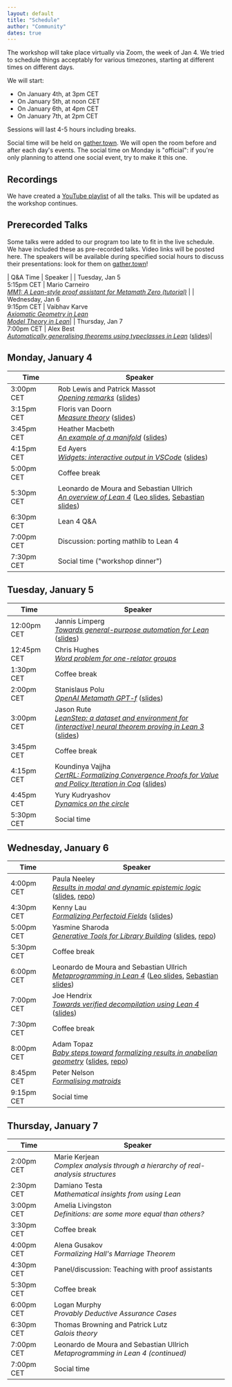 ```yaml
---
layout: default
title: "Schedule"
author: "Community"
dates: true
---
```


The workshop will take place virtually via Zoom, the week of Jan 4.
We tried to schedule things acceptably for various timezones,
starting at different times on different days.

We will start:
* On January 4th, at <time datetime="2021-01-04T15:00+01:00">3pm CET</time>
* On January 5th, at <time datetime="2021-01-05T12:00+01:00">noon CET</time>
* On January 6th, at <time datetime="2021-01-06T16:00+01:00">4pm CET</time>
* On January 7th, at <time datetime="2021-01-07T14:00+01:00">2pm CET</time>

Sessions will last 4-5 hours including breaks.

Social time will be held on [gather.town](https://www.gather.town/).
We will open the room before and after each day's events.
The social time on Monday is "official":
if you're only planning to attend one social event, try to make it this one.

## Recordings

We have created a [YouTube playlist](https://www.youtube.com/playlist?list=PLlF-CfQhukNnO8z3TcFcoKozif9gbl7Yt) of all the talks.
This will be updated as the workshop continues.

## Prerecorded Talks

Some talks were added to our program too late to fit in the live schedule.
We have included these as pre-recorded talks. Video links will be posted here.
The speakers will be available during specified social hours to discuss their presentations:
look for them on [gather.town](https://www.gather.town/)!

| Q&A Time | Speaker |
| Tuesday, Jan 5<br><time datetime="2021-01-04T17:15+01:00">5:15pm CET</time> | Mario Carneiro<br>[*MM1: A Lean-style proof assistant for Metamath Zero (tutorial)*](https://www.youtube.com/watch?v=A7WfrW7-ifw) |
| Wednesday, Jan 6<br><time datetime="2021-01-04T21:15+01:00">9:15pm CET</time> | Vaibhav Karve<br>[*Axiomatic Geometry in Lean*](https://urldefense.com/v3/__https://illinois.zoom.us/rec/share/jDJ7NN1M5KU826TrUZSAynyXBRHRZ4tfUcjiZZQqQZhmkbuepE7XimOvckeZO6XU.H2eGmuRP6eUYLPfl__;!!DZ3fjg!qRj5i-raLqEsJne1TJPdG6uyRTiAmt4R4OBBhd2xt5tRm0TghBID3eV4BsVuT1OdqW4$)<br>[*Model Theory in Lean*](https://urldefense.com/v3/__https://illinois.zoom.us/rec/share/lv5AsKiwvDAoc7lquK2VV5TeoLCXSuUAMuAjDT07AdXKxyVl86sfO8MyBy6p7J7W.BZwOHSWaOZv4-qRt__;!!DZ3fjg!opj1KMLHo6ootkeRN95HnxZcEx8DVxS4g64BOMiJuXgeiIDib6wYEgmrysOhqlTjDVM$)|
| Thursday, Jan 7<br><time datetime="2021-01-04T19:00+01:00">7:00pm CET</time> | Alex Best<br>[*Automatically generalising theorems using typeclasses in Lean*](https://bostonu.zoom.us/rec/play/yPZ5hwU7T5C2wwAUYMKEwed7Y83lsvPEci6CP-AiIel8A9u05OHbOLcAy-mi__tqgg3vBDvhXc4wVY_p.B9N6zDkf2SMpf2Nh?startTime=1609940780000) ([slides](http://alexjbest.github.io/talks/lean-generalisation/#/))|


## Monday, January 4

| Time      | Speaker            |
| --------- | ------------------ |
| <time datetime="2021-01-04T15:00+01:00">3:00pm CET</time> | Rob Lewis and Patrick Massot<br>[*Opening remarks*](https://www.youtube.com/watch?v=33l3gZohI40) ([slides](slides/intro.pdf))|
| <time datetime="2021-01-04T15:15+01:00">3:15pm CET</time> | Floris van Doorn<br>[*Measure theory*](https://www.youtube.com/watch?v=yH3-zE0bYCU) ([slides](slides/floris-measure.pdf)) |
| <time datetime="2021-01-04T15:45+01:00">3:45pm CET</time> | Heather Macbeth<br>[*An example of a manifold*](https://www.youtube.com/watch?v=deppJ2q_5a0) ([slides](slides/Macbeth-slides.pdf)) |
| <time datetime="2021-01-04T16:15+01:00">4:15pm CET</time> | Ed Ayers<br>[*Widgets: interactive output in VSCode*](https://www.youtube.com/watch?v=8NUBQEZYuis) ([slides](slides/EWAyers-Widgets-LT2021.pdf))|
| <time datetime="2021-01-04T17:00+01:00">5:00pm CET</time> | Coffee break |
| <time datetime="2021-01-04T17:30+01:00">5:30pm CET</time> | Leonardo de Moura and Sebastian Ullrich<br>[*An overview of Lean 4*](https://www.youtube.com/watch?v=UeGvhfW1v9M) ([Leo slides](slides/leo-LT2021.pdf), [Sebastian slides](sebastian-An-Overview-of-Lean-4-demo.pdf)) |
| <time datetime="2021-01-04T18:30+01:00">6:30pm CET</time> | Lean 4 Q&A |
| <time datetime="2021-01-04T19:00+01:00">7:00pm CET</time> | Discussion: porting mathlib to Lean 4 |
| <time datetime="2021-01-04T19:30+01:00">7:30pm CET</time> | Social time ("workshop dinner") |

## Tuesday, January 5

| Time      | Speaker            |
| --------- | ------------------ |
| <time datetime="2021-01-04T12:00+01:00">12:00pm CET</time> | Jannis Limperg<br>[*Towards general-purpose automation for Lean*](https://www.youtube.com/watch?v=TelOlm9Xjhg) ([slides](slides/jannis.pdf))|
| <time datetime="2021-01-04T12:45+01:00">12:45pm CET</time> | Chris Hughes<br>[*Word problem for one-relator groups*](https://www.youtube.com/watch?v=cLuEaAsUvL4) |
| <time datetime="2021-01-04T13:30+01:00">1:30pm CET</time> | Coffee break |
| <time datetime="2021-01-04T14:00+01:00">2:00pm CET</time> | Stanislaus Polu<br>[*OpenAI Metamath GPT-f*](https://www.youtube.com/watch?v=zgGYyGkmWSw) ([slides](https://docs.google.com/presentation/d/10XcMLgh7wDRDtcj4FKqgEtqqWzZpkxmLDwpnWPntyP0/edit#slide=id.g97b8cb2395_0_0)) |
| <time datetime="2021-01-04T15:00+01:00">3:00pm CET</time> | Jason Rute<br>[*LeanStep: a dataset and environment for (interactive) neural theorem proving in Lean 3*](https://www.youtube.com/watch?v=eSXiClL4COw) ([slides](https://docs.google.com/presentation/d/1poOu2gP9mSGAdAFvOupHvf4tpgD33jACQLJAVcphA1g/edit?usp=sharing)) |
| <time datetime="2021-01-04T15:45+01:00">3:45pm CET</time> | Coffee break |
| <time datetime="2021-01-04T16:15+01:00">4:15pm CET</time> | Koundinya Vajjha<br>[*CertRL: Formalizing Convergence Proofs for Value and Policy Iteration in Coq*](https://www.youtube.com/watch?v=ZObutovVQis) ([slides](slides/kody-CertRL.pdf)) |
| <time datetime="2021-01-04T16:45+01:00">4:45pm CET</time> | Yury Kudryashov<br>[*Dynamics on the circle*](https://www.youtube.com/watch?v=rPjFwNvhf-Y) |
| <time datetime="2021-01-04T17:30+01:00">5:30pm CET</time> | Social time |

## Wednesday, January 6

| Time      | Speaker            |
| --------- | ------------------ |
| <time datetime="2021-01-04T16:00+01:00">4:00pm CET</time> | Paula Neeley<br>[*Results in modal and dynamic epistemic logic*](https://www.youtube.com/watch?v=kXCB5wzQTKc) ([slides](slides/paula-LeanTogether2021.pdf), [repo](https://github.com/paulaneeley/modal))|
| <time datetime="2021-01-04T16:30+01:00">4:30pm CET</time> | Kenny Lau<br>[*Formalizing Perfectoid Fields*](https://www.youtube.com/watch?v=l14SnCn6dPk) ([slides](slides/kenny-Jan6_Perfectoid_no_transition.pdf))|
| <time datetime="2021-01-04T17:00+01:00">5:00pm CET</time> | Yasmine Sharoda<br>[*Generative Tools for Library Building*](https://www.youtube.com/watch?v=oizGM-NGbNE) ([slides](slides/yasmine-slides.pdf), [repo](https://github.com/ysharoda/Deriving-Definitions)) |
| <time datetime="2021-01-04T17:30+01:00">5:30pm CET</time> | Coffee break |
| <time datetime="2021-01-04T18:00+01:00">6:00pm CET</time> | Leonardo de Moura and Sebastian Ullrich<br>[*Metaprogramming in Lean 4*](https://www.youtube.com/watch?v=hxQ1vvhYN_U) ([Leo slides](slides/leo-LT2021-meta.pdf), [Sebastian slides](slides/sebastian-lean4-parsers-macros.pdf))|
| <time datetime="2021-01-04T19:00+01:00">7:00pm CET</time> | Joe Hendrix<br>[*Towards verified decompilation using Lean 4*](https://www.youtube.com/watch?v=o_IcQyTkMuc) ([slides](slides/joe-towards-assured-decompilation-lean-together-2021.pdf)) |
| <time datetime="2021-01-04T19:30+01:00">7:30pm CET</time> | Coffee break |
| <time datetime="2021-01-04T20:00+01:00">8:00pm CET</time> | Adam Topaz<br>[*Baby steps toward formalizing results in anabelian geometry*](https://www.youtube.com/watch?v=lkkA92vhhTU) ([slides](slides/adam-lt2021.pdf), [repo](https://github.com/adamtopaz/lean_localtheory))|
| <time datetime="2021-01-04T20:45+01:00">8:45pm CET</time> | Peter Nelson<br>[*Formalising matroids*](https://www.youtube.com/watch?v=FzJuoXy5cG0) |
| <time datetime="2021-01-04T21:15+01:00">9:15pm CET</time> | Social time |

## Thursday, January 7

| Time      | Speaker            |
| --------- | ------------------ |
| <time datetime="2021-01-04T14:00+01:00">2:00pm CET</time> | Marie Kerjean<br>*Complex analysis through a hierarchy of real-analysis structures* |
| <time datetime="2021-01-04T14:30+01:00">2:30pm CET</time> | Damiano Testa<br>*Mathematical insights from using Lean* |
| <time datetime="2021-01-04T15:00+01:00">3:00pm CET</time> | Amelia Livingston<br>*Definitions: are some more equal than others?* |
| <time datetime="2021-01-04T15:30+01:00">3:30pm CET</time> | Coffee break |
| <time datetime="2021-01-04T16:00+01:00">4:00pm CET</time> | Alena Gusakov<br>*Formalizing Hall's Marriage Theorem* |
| <time datetime="2021-01-04T16:30+01:00">4:30pm CET</time> | Panel/discussion: Teaching with proof assistants |
| <time datetime="2021-01-04T17:30+01:00">5:30pm CET</time> | Coffee break |
| <time datetime="2021-01-04T18:00+01:00">6:00pm CET</time> | Logan Murphy<br>*Provably Deductive Assurance Cases* |
| <time datetime="2021-01-04T18:30+01:00">6:30pm CET</time> | Thomas Browning and Patrick Lutz<br>*Galois theory* |
| <time datetime="2021-01-04T19:00+01:00">7:00pm CET</time> | Leonardo de Moura and Sebastian Ullrich<br>*Metaprogramming in Lean 4 (continued)* |
| <time datetime="2021-01-04T19:00+01:00">7:00pm CET</time> | Social time |
